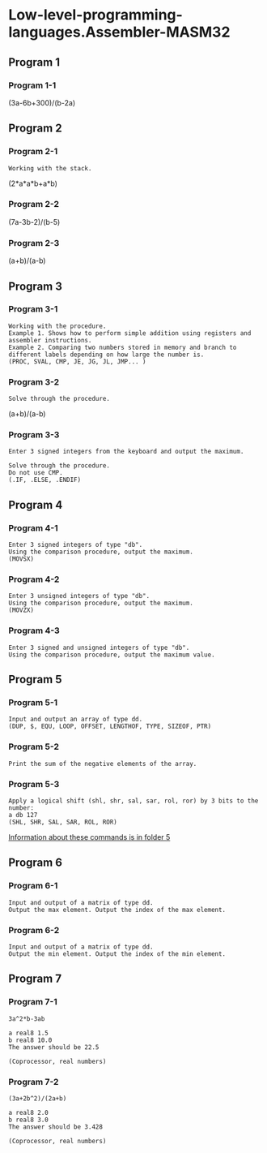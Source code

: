 # Low-level-programming-languages.Assembler-MASM32

## **Program 1**

### **Program 1-1**
(3a-6b+300)/(b-2a)   

## **Program 2**

### **Program 2-1**
```
Working with the stack.   
```   
(2\*a\*a\*b+a\*b)   
### **Program 2-2**
(7a-3b-2)/(b-5)   
### **Program 2-3**
(a+b)/(a-b)   

## **Program 3**

### **Program 3-1**
```
Working with the procedure.   
Example 1. Shows how to perform simple addition using registers and assembler instructions.   
Example 2. Comparing two numbers stored in memory and branch to different labels depending on how large the number is.
(PROC, SVAL, CMP, JE, JG, JL, JMP... )   
```   
### **Program 3-2**
```
Solve through the procedure.   
```   
(a+b)/(a-b)   
### **Program 3-3**
```
Enter 3 signed integers from the keyboard and output the maximum.   
   
Solve through the procedure.   
Do not use CMP.   
(.IF, .ELSE, .ENDIF)   
```   

## **Program 4**

### **Program 4-1**
```
Enter 3 signed integers of type "db".   
Using the comparison procedure, output the maximum.   
(MOVSX)   
```   
### **Program 4-2**
```
Enter 3 unsigned integers of type "db".   
Using the comparison procedure, output the maximum.   
(MOVZX)   
```   
### **Program 4-3**
```
Enter 3 signed and unsigned integers of type "db".   
Using the comparison procedure, output the maximum value.   
```   

## **Program 5**

### **Program 5-1**
```
Input and output an array of type dd.   
(DUP, $, EQU, LOOP, OFFSET, LENGTHOF, TYPE, SIZEOF, PTR)   
```   
### **Program 5-2**
```
Print the sum of the negative elements of the array.   
```   
### **Program 5-3**
```
Apply a logical shift (shl, shr, sal, sar, rol, ror) by 3 bits to the number:   
a db 127   
(SHL, SHR, SAL, SAR, ROL, ROR)   
```   
[Information about these commands is in folder 5](./5)   

## **Program 6**

### **Program 6-1**
```
Input and output of a matrix of type dd.   
Output the max element. Output the index of the max element.   
```   
### **Program 6-2**
```
Input and output of a matrix of type dd.   
Output the min element. Output the index of the min element.    
```   

## **Program 7**

### **Program 7-1**
```
3a^2*b-3ab

a real8 1.5   
b real8 10.0   
The answer should be 22.5

(Coprocessor, real numbers)
```   
### **Program 7-2**
```
(3a+2b^2)/(2a+b)

a real8 2.0   
b real8 3.0   
The answer should be 3.428

(Coprocessor, real numbers)
```  